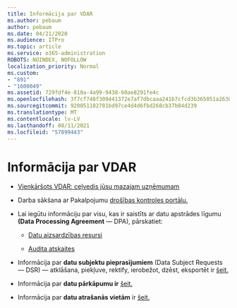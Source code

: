 ```yaml
---
title: Informācija par VDAR
ms.author: pebaum
author: pebaum
ms.date: 04/21/2020
ms.audience: ITPro
ms.topic: article
ms.service: o365-administration
ROBOTS: NOINDEX, NOFOLLOW
localization_priority: Normal
ms.custom:
- "891"
- "1600049"
ms.assetid: 729fdf4e-810a-4a99-9438-60ae8291fe4c
ms.openlocfilehash: 3f7cf748f309441372e7af7dbcaaa241b7cfcd3b365051a2630ca38fa4c1d11c
ms.sourcegitcommit: 920051182781bd97ce4d4d6fbd268cb37b84d239
ms.translationtype: MT
ms.contentlocale: lv-LV
ms.lasthandoff: 08/11/2021
ms.locfileid: "57899443"
---
```

# <a name="information-about-gdpr"></a>Informācija par VDAR

- [Vienkāršots VDAR: ceļvedis jūsu mazajam uzņēmumam](https://docs.microsoft.com/microsoft-365/admin/security-and-compliance/gdpr-compliance)

- Darba sākšana ar Pakalpojumu [drošības kontroles portālu.](https://servicetrust.microsoft.com/ViewPage/GDPRGetStarted)

- Lai iegūtu informāciju par visu, kas ir saistīts ar datu apstrādes līgumu **(Data Processing Agreement** — DPA), pārskatiet:

  - [Datu aizsardzības resursi](https://servicetrust.microsoft.com/ViewPage/TrustDocuments)

  - [Audita atskaites](https://servicetrust.microsoft.com/ViewPage/MSComplianceGuide)

- Informācija par **datu subjektu pieprasījumiem** (Data Subject Requests — DSR) — atklāšana, piekļuve, rektify, ierobežot, dzēst, eksportēt ir [šeit.](https://docs.microsoft.com/microsoft-365/compliance/gdpr-dsr-office365)

- Informācija par **datu pārkāpumu ir** [šeit.](https://servicetrust.microsoft.com/ViewPage/GDPRBreach)

- Informācija par **datu atrašanās vietām** ir [šeit.](https://products.office.com/where-is-your-data-located?ms.officeurl=datamaps&amp;geo=All#All)
